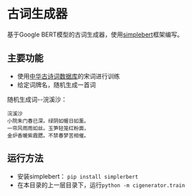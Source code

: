 # 古词生成器
基于Google BERT模型的古词生成器，使用[simplebert](https://github.com/gaolichen/simplebert)框架编写。

## 主要功能

- 使用[中华古诗词数据库](https://github.com/chinese-poetry/chinese-poetry)的宋词进行训练
- 给定词牌名，随机生成一首词

随机生成词--浣溪沙：
```
浣溪沙
小院朱门春已深。绿阴如幄日如薰。
一帘风雨雨如丝。玉笋轻笼红粉面，
金炉香暖紫霞腮。不禁春梦苦相催。
```

## 运行方法
- 安装simplebert： `pip install simplerbert`
- 在本目录的上一层目录下，运行`python -m cigenerator.train`
